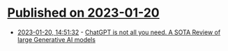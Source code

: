 # [Published on 2023-01-20](index.md)

* [2023-01-20, 14:51:32](https://news.ycombinator.com/item?id=34453877) - [ChatGPT is not all you need. A SOTA Review of large Generative AI models](https://arxiv.org/abs/2301.04655)
